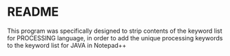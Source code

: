 # README

This program was specifically designed to strip contents of the keyword
list for PROCESSING language, in order to add the unique processing keywords
to the keyword list for JAVA in Notepad++